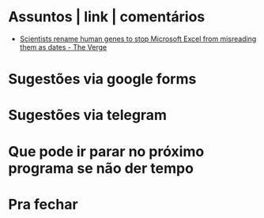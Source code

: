 Assuntos | link | comentários
=============================
* [Scientists rename human genes to stop Microsoft Excel from misreading them as dates - The Verge](https://www.theverge.com/2020/8/6/21355674/human-genes-rename-microsoft-excel-misreading-dates)

Sugestões via google forms
==========================

Sugestões via telegram
======================

Que pode ir parar no próximo programa se não der tempo
=======================================================

Pra fechar
==========


